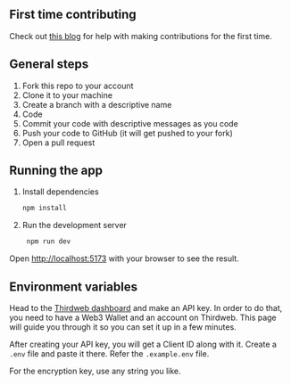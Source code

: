 ## First time contributing

Check out [this blog](https://electroblog.hashnode.dev/beginners-guide-to-github-opening-your-first-pull-request) for help with making contributions for the first time.

## General steps

1. Fork this repo to your account
2. Clone it to your machine
3. Create a branch with a descriptive name
4. Code
5. Commit your code with descriptive messages as you code
6. Push your code to GitHub (it will get pushed to your fork)
7. Open a pull request

## Running the app

1. Install dependencies

   ```bash
   npm install
   ```

2. Run the development server
   ```bash
    npm run dev
   ```

Open [http://localhost:5173](http://localhost:5173) with your browser to see the result.

## Environment variables

Head to the [Thirdweb dashboard](https://thirdweb.com/dashboard/settings) and make an API key. In order to do that, you need to have a Web3 Wallet and an account on Thirdweb. This page will guide you through it so you can set it up in a few minutes.

After creating your API key, you will get a Client ID along with it. Create a `.env` file and paste it there. Refer the `.example.env` file.

For the encryption key, use any string you like.
